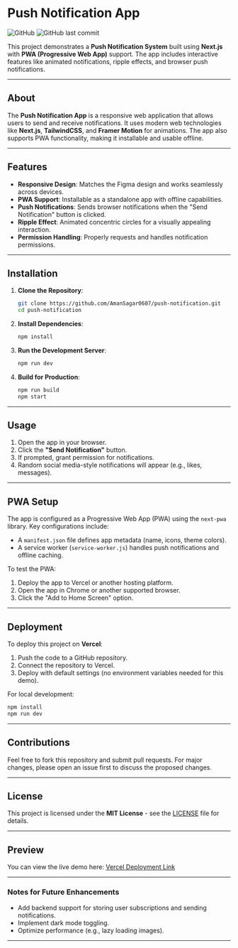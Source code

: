 # Push Notification App

![GitHub](https://img.shields.io/badge/license-MIT-blue) ![GitHub last commit](https://img.shields.io/github/last-commit/AmanSagar0607/push-notification)

This project demonstrates a **Push Notification System** built using **Next.js** with **PWA (Progressive Web App)** support. The app includes interactive features like animated notifications, ripple effects, and browser push notifications.

---

## About

The **Push Notification App** is a responsive web application that allows users to send and receive notifications. It uses modern web technologies like **Next.js**, **TailwindCSS**, and **Framer Motion** for animations. The app also supports PWA functionality, making it installable and usable offline.

---

## Features

- **Responsive Design**: Matches the Figma design and works seamlessly across devices.
- **PWA Support**: Installable as a standalone app with offline capabilities.
- **Push Notifications**: Sends browser notifications when the "Send Notification" button is clicked.
- **Ripple Effect**: Animated concentric circles for a visually appealing interaction.
- **Permission Handling**: Properly requests and handles notification permissions.

---

## Installation

1. **Clone the Repository**:
   ```bash
   git clone https://github.com/AmanSagar0607/push-notification.git
   cd push-notification
   ```

2. **Install Dependencies**:
   ```bash
   npm install
   ```

3. **Run the Development Server**:
   ```bash
   npm run dev
   ```

4. **Build for Production**:
   ```bash
   npm run build
   npm start
   ```

---

## Usage

1. Open the app in your browser.
2. Click the **"Send Notification"** button.
3. If prompted, grant permission for notifications.
4. Random social media-style notifications will appear (e.g., likes, messages).

---

## PWA Setup

The app is configured as a Progressive Web App (PWA) using the `next-pwa` library. Key configurations include:

- A `manifest.json` file defines app metadata (name, icons, theme colors).
- A service worker (`service-worker.js`) handles push notifications and offline caching.

To test the PWA:
1. Deploy the app to Vercel or another hosting platform.
2. Open the app in Chrome or another supported browser.
3. Click the "Add to Home Screen" option.

---

## Deployment

To deploy this project on **Vercel**:

1. Push the code to a GitHub repository.
2. Connect the repository to Vercel.
3. Deploy with default settings (no environment variables needed for this demo).

For local development:
```bash
npm install
npm run dev
```

---

## Contributions

Feel free to fork this repository and submit pull requests. For major changes, please open an issue first to discuss the proposed changes.

---

## License

This project is licensed under the **MIT License** - see the [LICENSE](LICENSE) file for details.

---

## Preview

You can view the live demo here: [Vercel Deployment Link](https://your-vercel-link.vercel.app)

---

### Notes for Future Enhancements

- Add backend support for storing user subscriptions and sending notifications.
- Implement dark mode toggling.
- Optimize performance (e.g., lazy loading images).

---
